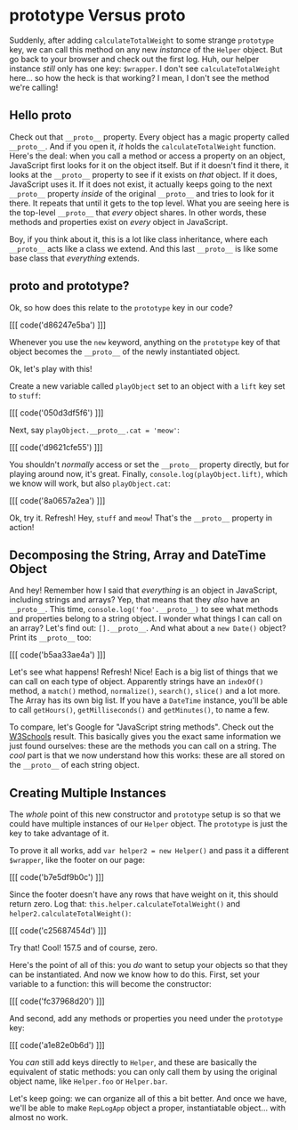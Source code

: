 # prototype Versus __proto__

Suddenly, after adding `calculateTotalWeight` to some strange `prototype` key, we
can call this method on any new *instance* of the `Helper` object. But go back to
your browser and check out the first log. Huh, our helper instance *still* only has
one key: `$wrapper`. I don't see `calculateTotalWeight` here... so how the heck is
that working? I mean, I don't see the method we're calling!

## Hello __proto__

Check out that `__proto__` property. Every object has a magic property called
`__proto__`. And if you open it, *it* holds the `calculateTotalWeight` function.
Here's the deal: when you call a method or access a property on an object, JavaScript
first looks for it on the object itself. But if it doesn't find it there, it looks
at the `__proto__` property to see if it exists on *that* object. If it does, JavaScript
uses it. If it does not exist, it actually keeps going to the next `__proto__` property
*inside* of the original ``__proto__`` and tries to look for it there. It repeats
that until it gets to the top level. What you are seeing here is the top-level
`__proto__` that *every* object shares. In other words, these methods
and properties exist on *every* object in JavaScript.

Boy, if you think about it, this is a lot like class inheritance, where each ``__proto__``
acts like a class we extend. And this last ``__proto__`` is like some base class
that *everything* extends.

## __proto__ and prototype?

Ok, so how does this relate to the `prototype` key in our code?

[[[ code('d86247e5ba') ]]]

Whenever you use the `new` keyword, anything on the `prototype` key of that object
becomes the `__proto__` of the newly instantiated object.

Ok, let's play with this!

Create a new variable called `playObject` set to an object with a `lift` key set
to `stuff`:

[[[ code('050d3df5f6') ]]]

Next, say `playObject.__proto__.cat = 'meow'`:

[[[ code('d9621cfe55') ]]]

You shouldn't *normally* access or set the `__proto__` property directly, but for
playing around now, it's great. Finally, `console.log(playObject.lift)`, which we
know will work, but also `playObject.cat`:

[[[ code('8a0657a2ea') ]]]

Ok, try it. Refresh! Hey, `stuff` and `meow`! That's the `__proto__` property in
action!

## Decomposing the String, Array and DateTime Object

And hey! Remember how I said that *everything* is an object in JavaScript, including
strings and arrays? Yep, that means that they *also* have an `__proto__`. This time,
`console.log('foo'.__proto__)` to see what methods and properties belong to a string
object. I wonder what things I can call on an array? Let's find out: `[].__proto__`.
And what about a `new Date()` object? Print its `__proto__` too:

[[[ code('b5aa33ae4a') ]]]

Let's see what happens! Refresh! Nice! Each is a big list of things that we can call
on each type of object. Apparently strings have an `indexOf()` method, a `match()`
method, `normalize()`, `search()`, `slice()` and a lot more. The Array has its own
big list. If you have a `DateTime` instance, you'll be able to call `getHours()`,
`getMilliseconds()` and `getMinutes()`, to name a few.

To compare, let's Google for "JavaScript string methods". Check out the
[W3Schools][string_object] result. This basically gives you the exact same information
we just found ourselves: these are the methods you can call on a string. The *cool* part
is that we now understand how this works: these are all stored on the `__proto__`
of each string object.

## Creating Multiple Instances

The *whole* point of this new constructor and `prototype` setup is so that we could
have multiple instances of our `Helper` object. The `prototype` is just the key to
take advantage of it.

To prove it all works, add `var helper2 = new Helper()` and pass it a different
`$wrapper`, like the footer on our page:

[[[ code('b7e5df9b0c') ]]]

Since the footer doesn't have any rows that have weight on it, this should return zero.
Log that: `this.helper.calculateTotalWeight()` and `helper2.calculateTotalWeight()`:

[[[ code('c25687454d') ]]]

Try that! Cool! 157.5 and of course, zero.

Here's the point of all of this: you *do* want to setup your objects so that they
can be instantiated. And now we know how to do this. First, set your variable to
a function: this will become the constructor:

[[[ code('fc37968d20') ]]]

And second, add any methods or properties you need under the `prototype` key:

[[[ code('a1e82e0b6d') ]]]

You *can* still add keys directly to `Helper`, and these are basically the equivalent
of static methods: you can only call them by using the original object name,
like `Helper.foo` or `Helper.bar`.

Let's keep going: we can organize all of this a bit better. And once we have, we'll
be able to make `RepLogApp` object a proper, instantiatable object... with almost
no work.


[string_object]: http://www.w3schools.com/jsref/jsref_obj_string.asp
